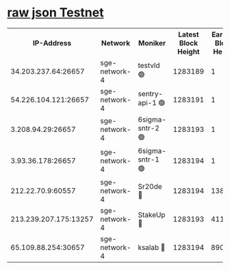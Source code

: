 
[raw json Testnet](https://rpc-check.sget.stavr.tech/sget/rpc-sget-result.json)
=


<table><tr><th>IP-Address</th><th>Network</th><th>Moniker</th><th>Latest Block Height</th><th>Earliest Block Height</th><th>Catching Up</th><th>Tx Index</th><th>Voting Power</th><th>Scan Time</th></tr><tr><td>34.203.237.64:26657</td><td>sge-network-4</td><td>testvld 🟢</td><td>1283189</td><td>1</td><td>False</td><td>on</td><td>0</td><td>2024-01-26T19:42:12.645237223UTC</td></tr><tr><td>54.226.104.121:26657</td><td>sge-network-4</td><td>sentry-api-1 🟢</td><td>1283191</td><td>1</td><td>False</td><td>on</td><td>0</td><td>2024-01-26T19:42:27.668738898UTC</td></tr><tr><td>3.208.94.29:26657</td><td>sge-network-4</td><td>6sigma-sntr-2 🟢</td><td>1283193</td><td>1</td><td>False</td><td>on</td><td>0</td><td>2024-01-26T19:42:37.896851501UTC</td></tr><tr><td>3.93.36.178:26657</td><td>sge-network-4</td><td>6sigma-sntr-1 🟢</td><td>1283194</td><td>1</td><td>False</td><td>on</td><td>0</td><td>2024-01-26T19:42:40.626850787UTC</td></tr><tr><td>212.22.70.9:60557</td><td>sge-network-4</td><td>Sr20de 🔴</td><td>1283194</td><td>138001</td><td>False</td><td>on</td><td>104</td><td>2024-01-26T19:42:45.650658880UTC</td></tr><tr><td>213.239.207.175:13257</td><td>sge-network-4</td><td>StakeUp 🔴</td><td>1283193</td><td>411001</td><td>False</td><td>off</td><td>100</td><td>2024-01-26T19:42:36.779565962UTC</td></tr><tr><td>65.109.88.254:30657</td><td>sge-network-4</td><td>ksalab 🔴</td><td>1283194</td><td>890001</td><td>False</td><td>off</td><td>1148</td><td>2024-01-26T19:42:43.073273505UTC</td></tr></table>
